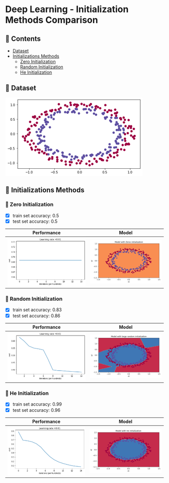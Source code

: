 # Deep Learning - Initialization Methods Comparison

## :scroll: Contents
- [Dataset](#dart-dataset)
- [Initializations Methods](#link-initializations-methods)
  - [Zero Initialization](#gem-zero-initialization)
  - [Random Initialization](#gem-random-initialization)
  - [He Initialization](#gem-he-initialization)

## :dart: Dataset
![Dataset](/images/dataset.png)

## :link: Initializations Methods

### :gem: Zero Initialization

- [x] train set accuracy: 0.5
- [x] test set accuracy: 0.5

| Performance | Model |
| ----------- | ----- |
| ![performance](/images/zero-initialization-performance.png) | ![model](/images/zero-initialization-model.png) |


### :gem: Random Initialization

- [x] train set accuracy: 0.83
- [x] test set accuracy: 0.86

| Performance | Model |
| ----------- | ----- |
| ![performance](/images/random-initialization-performance.png) | ![model](/images/random-initialization-model.png)|


### :gem: He Initialization

- [x] train set accuracy: 0.99
- [x] test set accuracy: 0.96

| Performance | Model |
| ----------- | ----- |
| ![performance](/images/he-initialization-performance.png) | ![model](/images/he-initialization-model.png) |

